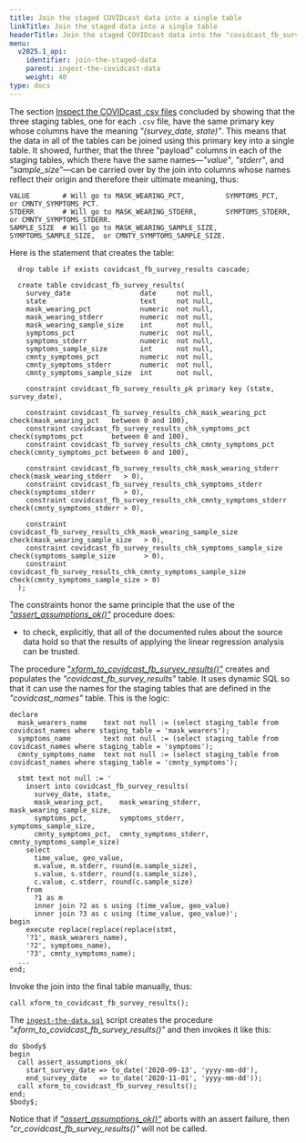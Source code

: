 ```yaml
---
title: Join the staged COVIDcast data into a single table
linkTitle: Join the staged data into a single table
headerTitle: Join the staged COVIDcast data into the "covidcast_fb_survey_results" table
menu:
  v2025.1_api:
    identifier: join-the-staged-data
    parent: ingest-the-covidcast-data
    weight: 40
type: docs
---
```


The section [Inspect the COVIDcast .csv files](../inspect-the-csv-files/) concluded by showing that the three staging tables, one for each `.csv` file, have the same primary key whose columns have the meaning _"(survey_date, state)"_. This means that the data in all of the tables can be joined using this primary key into a single table. It showed, further, that the three "payload" columns in each of the staging tables, which there have the same names—_"value"_, _"stderr"_, and _"sample_size"_—can be carried over by the join into columns whose names reflect their origin and therefore their ultimate meaning, thus:

```
VALUE        # Will go to MASK_WEARING_PCT,          SYMPTOMS_PCT,          or CMNTY_SYMPTOMS_PCT.
STDERR       # Will go to MASK_WEARING_STDERR,       SYMPTOMS_STDERR,       or CMNTY_SYMPTOMS_STDERR.
SAMPLE_SIZE  # Will go to MASK_WEARING_SAMPLE_SIZE,  SYMPTOMS_SAMPLE_SIZE,  or CMNTY_SYMPTOMS_SAMPLE_SIZE.
```

Here is the statement that creates the table:

```plpgsql
  drop table if exists covidcast_fb_survey_results cascade;

  create table covidcast_fb_survey_results(
    survey_date                 date     not null,
    state                       text     not null,
    mask_wearing_pct            numeric  not null,
    mask_wearing_stderr         numeric  not null,
    mask_wearing_sample_size    int      not null,
    symptoms_pct                numeric  not null,
    symptoms_stderr             numeric  not null,
    symptoms_sample_size        int      not null,
    cmnty_symptoms_pct          numeric  not null,
    cmnty_symptoms_stderr       numeric  not null,
    cmnty_symptoms_sample_size  int      not null,

    constraint covidcast_fb_survey_results_pk primary key (state, survey_date),

    constraint covidcast_fb_survey_results_chk_mask_wearing_pct    check(mask_wearing_pct   between 0 and 100),
    constraint covidcast_fb_survey_results_chk_symptoms_pct        check(symptoms_pct       between 0 and 100),
    constraint covidcast_fb_survey_results_chk_cmnty_symptoms_pct  check(cmnty_symptoms_pct between 0 and 100),

    constraint covidcast_fb_survey_results_chk_mask_wearing_stderr    check(mask_wearing_stderr   > 0),
    constraint covidcast_fb_survey_results_chk_symptoms_stderr        check(symptoms_stderr       > 0),
    constraint covidcast_fb_survey_results_chk_cmnty_symptoms_stderr  check(cmnty_symptoms_stderr > 0),

    constraint covidcast_fb_survey_results_chk_mask_wearing_sample_size    check(mask_wearing_sample_size   > 0),
    constraint covidcast_fb_survey_results_chk_symptoms_sample_size        check(symptoms_sample_size       > 0),
    constraint covidcast_fb_survey_results_chk_cmnty_symptoms_sample_size  check(cmnty_symptoms_sample_size > 0)
  );
```

The constraints honor the same principle that the use of the [_"assert_assumptions_ok()"_](../ingest-scripts/cr-assert-assumptions-ok-sql) procedure does:

- to check, explicitly, that all of the documented rules about the source data hold so that the results of applying the linear regression analysis can be trusted.

The procedure ["_xform_to_covidcast_fb_survey_results()"_](../ingest-scripts/cr-xform-to-joined-table-sql) creates and populates the _"covidcast_fb_survey_results"_ table. It uses dynamic SQL so that it can use the names for the staging tables that are defined in the _"covidcast_names"_ table. This is the logic:

```
declare
  mask_wearers_name    text not null := (select staging_table from covidcast_names where staging_table = 'mask_wearers');
  symptoms_name        text not null := (select staging_table from covidcast_names where staging_table = 'symptoms');
  cmnty_symptoms_name  text not null := (select staging_table from covidcast_names where staging_table = 'cmnty_symptoms');

  stmt text not null := '
    insert into covidcast_fb_survey_results(
      survey_date, state,
      mask_wearing_pct,    mask_wearing_stderr,    mask_wearing_sample_size,
      symptoms_pct,        symptoms_stderr,        symptoms_sample_size,
      cmnty_symptoms_pct,  cmnty_symptoms_stderr,  cmnty_symptoms_sample_size)
    select
      time_value, geo_value,
      m.value, m.stderr, round(m.sample_size),
      s.value, s.stderr, round(s.sample_size),
      c.value, c.stderr, round(c.sample_size)
    from
      ?1 as m
      inner join ?2 as s using (time_value, geo_value)
      inner join ?3 as c using (time_value, geo_value)';
begin
    execute replace(replace(replace(stmt,
    '?1', mask_wearers_name),
    '?2', symptoms_name),
    '?3', cmnty_symptoms_name);
  ...
end;
```

Invoke the join into the final table manually, thus:

```plpgsql
call xform_to_covidcast_fb_survey_results();
```

The [`ingest-the-data.sql`](../ingest-scripts/ingest-the-data-sql) script creates the procedure _"xform_to_covidcast_fb_survey_results()"_ and then invokes it like this:

```plpgsql
do $body$
begin
  call assert_assumptions_ok(
    start_survey_date => to_date('2020-09-13', 'yyyy-mm-dd'),
    end_survey_date   => to_date('2020-11-01', 'yyyy-mm-dd'));
  call xform_to_covidcast_fb_survey_results();
end;
$body$;
```

Notice that if [_"assert_assumptions_ok()"_](../ingest-scripts/cr-assert-assumptions-ok-sql) aborts with an assert failure, then _"cr_covidcast_fb_survey_results()"_ will not be called.
